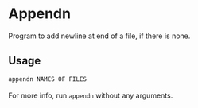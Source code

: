 # Appendn
Program to add newline at end of a file, if there is none.

## Usage
``appendn NAMES OF FILES``<br><br>
For more info, run ``appendn`` without any arguments.

